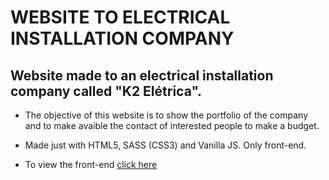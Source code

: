 # WEBSITE TO ELECTRICAL INSTALLATION COMPANY 

## Website made to an electrical installation company called "K2 Elétrica".

* The objective of this website is to show the portfolio of the company and to make avaible the contact of interested people to make a budget.

* Made just with HTML5, SASS (CSS3) and Vanilla JS. Only front-end.

* To view the front-end <a href="https://kameikay.github.io/k2eletrica-website-v1/pages/index.html">click here</a>
